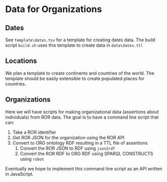 # Data for Organizations

## Dates

See `template\dates.tsv` for a template for creating dates data.  The build script 
`build.sh` uses this template to create data in `data\dates.ttl`
  
## Locations

We plan a template to create continents and countries of the world.  The template should 
be easily
extensible to create populated places for countries.

## Organizations

Here we will have scripts for making organizational data (assertions about individuals) 
from ROR
data.  The goal is to have a command line script that can:

1. Take a ROR identifier
1. Get ROR JSON for the organization using the ROR API 
1. Convert to ORG ontology RDF resulting in a TTL file of assertions
    1. Convert the ROR JSON to RDF using `json2rdf`
    1. Convert the ROR RDF to ORG RDF using SPARQL CONSTRUCTS using `robot`

Eventually we hope to implement this command line script as an API written in JavaScript.

